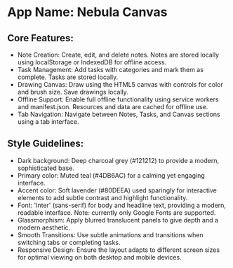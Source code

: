 # **App Name**: Nebula Canvas

## Core Features:

- Note Creation: Create, edit, and delete notes. Notes are stored locally using localStorage or IndexedDB for offline access.
- Task Management: Add tasks with categories and mark them as complete. Tasks are stored locally.
- Drawing Canvas: Draw using the HTML5 canvas with controls for color and brush size. Save drawings locally.
- Offline Support: Enable full offline functionality using service workers and manifest.json. Resources and data are cached for offline use.
- Tab Navigation: Navigate between Notes, Tasks, and Canvas sections using a tab interface.

## Style Guidelines:

- Dark background: Deep charcoal grey (#121212) to provide a modern, sophisticated base.
- Primary color: Muted teal (#4DB6AC) for a calming yet engaging interface.
- Accent color: Soft lavender (#80DEEA) used sparingly for interactive elements to add subtle contrast and highlight functionality.
- Font: 'Inter' (sans-serif) for body and headline text, providing a modern, readable interface. Note: currently only Google Fonts are supported.
- Glassmorphism: Apply blurred translucent panels to give depth and a modern aesthetic.
- Smooth Transitions: Use subtle animations and transitions when switching tabs or completing tasks.
- Responsive Design: Ensure the layout adapts to different screen sizes for optimal viewing on both desktop and mobile devices.
